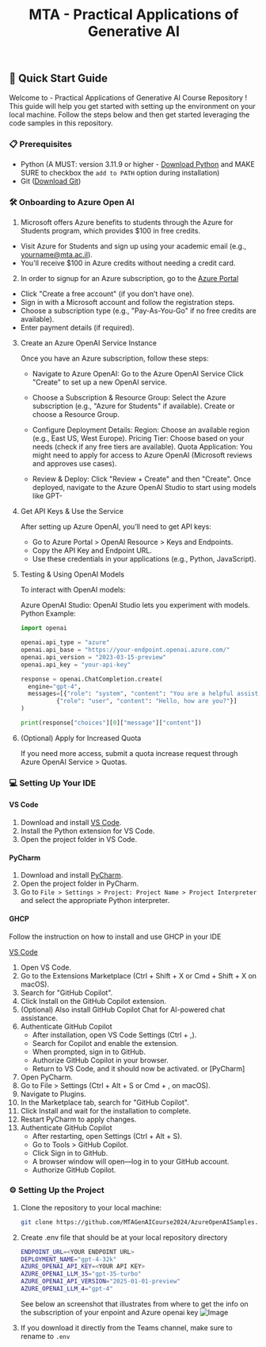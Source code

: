 <div align="center">
<h1> MTA - Practical Applications of Generative AI </h1>
<br>

</div>

## 🚀 Quick Start Guide

Welcome to - Practical Applications of Generative AI Course Repository ! This guide will help you get started with setting up the environment on your local machine. Follow the steps below and then get started leveraging the code samples in this repository. 

### 📋 Prerequisites

- Python (A MUST: version 3.11.9 or higher - [Download Python](https://www.python.org/downloads/) and MAKE SURE to checkbox the `add to PATH` option during installation)
- Git ([Download Git](https://git-scm.com/downloads))

### 🛠️ Onboarding to Azure Open AI 

1. Microsoft offers Azure benefits to students through the Azure for Students program, which provides $100 in free credits.

- Visit Azure for Students and sign up using your academic email (e.g., yourname@mta.ac.il).
- You'll receive $100 in Azure credits without needing a credit card.

2. In order to signup for an Azure subscription, go to the [Azure Portal](https://portal.azure.com/)
- Click "Create a free account" (if you don’t have one).
- Sign in with a Microsoft account and follow the registration steps.
- Choose a subscription type (e.g., "Pay-As-You-Go" if no free credits are available).
- Enter payment details (if required).

3. Create an Azure OpenAI Service Instance

   Once you have an Azure subscription, follow these steps:

   - Navigate to Azure OpenAI:
        Go to the Azure OpenAI Service
        Click "Create" to set up a new OpenAI service.

   - Choose a Subscription & Resource Group:
        Select the Azure subscription (e.g., "Azure for Students" if available).
        Create or choose a Resource Group.

    - Configure Deployment Details:
        Region: Choose an available region (e.g., East US, West Europe).
        Pricing Tier: Choose based on your needs (check if any free tiers are available).
        Quota Application: You might need to apply for access to Azure OpenAI (Microsoft reviews and approves use cases).

    - Review & Deploy:
        Click "Review + Create" and then "Create".
        Once deployed, navigate to the Azure OpenAI Studio to start using models like GPT-

4. Get API Keys & Use the Service

   After setting up Azure OpenAI, you’ll need to get API keys:

    - Go to Azure Portal > OpenAI Resource > Keys and Endpoints.
    - Copy the API Key and Endpoint URL.
    - Use these credentials in your applications (e.g., Python, JavaScript).

5. Testing & Using OpenAI Models

   To interact with OpenAI models:

    Azure OpenAI Studio: OpenAI Studio lets you experiment with models.
    Python Example:

    ```python
   import openai

   openai.api_type = "azure"
   openai.api_base = "https://your-endpoint.openai.azure.com/"
   openai.api_version = "2023-03-15-preview"
   openai.api_key = "your-api-key"

   response = openai.ChatCompletion.create(
      engine="gpt-4",
      messages=[{"role": "system", "content": "You are a helpful assistant."},
              {"role": "user", "content": "Hello, how are you?"}]
   )

   print(response["choices"][0]["message"]["content"])


6. (Optional) Apply for Increased Quota

   If you need more access, submit a quota increase request through Azure OpenAI Service > Quotas.

### 💻 Setting Up Your IDE

#### VS Code

1. Download and install [VS Code](https://code.visualstudio.com/).
2. Install the Python extension for VS Code.
3. Open the project folder in VS Code.

#### PyCharm

1. Download and install [PyCharm](https://www.jetbrains.com/pycharm/).
2. Open the project folder in PyCharm.
3. Go to `File > Settings > Project: Project Name > Project Interpreter` and select the appropriate Python interpreter.

#### GHCP

Follow the instruction on how to install and use GHCP in your IDE 

[VS Code](https://code.visualstudio.com/)
1. Open VS Code.
2. Go to the Extensions Marketplace (Ctrl + Shift + X or Cmd + Shift + X on macOS).
3. Search for "GitHub Copilot".
4. Click Install on the GitHub Copilot extension.
5. (Optional) Also install GitHub Copilot Chat for AI-powered chat assistance.
6. Authenticate GitHub Copilot
   - After installation, open VS Code Settings (Ctrl + ,).
   - Search for Copilot and enable the extension.
   - When prompted, sign in to GitHub.
   - Authorize GitHub Copilot in your browser.
   - Return to VS Code, and it should now be activated.
or [PyCharm]
1.  Open PyCharm.
2. Go to File > Settings (Ctrl + Alt + S or Cmd + , on macOS).
3. Navigate to Plugins.
4. In the Marketplace tab, search for "GitHub Copilot".
5. Click Install and wait for the installation to complete.
6. Restart PyCharm to apply changes.
7. Authenticate GitHub Copilot
   - After restarting, open Settings (Ctrl + Alt + S).
   - Go to Tools > GitHub Copilot.
   - Click Sign in to GitHub.
   - A browser window will open—log in to your GitHub account.
   - Authorize GitHub Copilot.


### ⚙️ Setting Up the Project

1. Clone the repository to your local machine:
   ```bash
   git clone https://github.com/MTAGenAICourse2024/AzureOpenAISamples.git
   ```
2. Create .env file that should be at your local repository directory 


   ```bash
   ENDPOINT_URL=<YOUR ENDPOINT URL>
   DEPLOYMENT_NAME="gpt-4-32k"
   AZURE_OPENAI_API_KEY=<YOUR API KEY>
   AZURE_OPENAI_LLM_35="gpt-35-turbo"
   AZURE_OPENAI_API_VERSION="2025-01-01-preview"
   AZURE_OPENAI_LLM_4="gpt-4"
   ```

   See below an screenshot that illustrates from where to get the info on the subscription of your enpoint and Azure openai key 
   ![Image](https://github.com/user-attachments/assets/c478e5f8-4e8e-4304-8ff5-e7309a582274)
3. If you download it directly from the Teams channel, make sure to rename to `.env`


